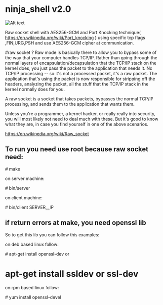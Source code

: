 ninja_shell v2.0
==================

![Alt text](https://github.com/CoolerVoid/ninja_shell/blob/master/docs/img/giphy.gif?raw=true)

Raw socket shell with AES256-GCM and Port Knocking technique( https://en.wikipedia.org/wiki/Port_knocking )
using specific tcp flags ,FIN,URG,PSH and use AES256-GCM cipher at communication.



#raw socket ?
 Raw mode is basically there to allow you to bypass some of the way that your computer handles TCP/IP. Rather than going through the normal layers of encapsulation/decapsulation that the TCP/IP stack on the kernel does, you just pass the packet to the application that needs it. No TCP/IP processing -- so it's not a processed packet, it's a raw packet. The application that's using the packet is now responsible for stripping off the headers, analyzing the packet, all the stuff that the TCP/IP stack in the kernel normally does for you.

A raw socket is a socket that takes packets, bypasses the normal TCP/IP processing, and sends them to the application that wants them.

Unless you're a programmer, a kernel hacker, or really really into security, you will most likely not need to deal much with these. But it's good to know what they are, in case you find yourself in one of the above scenarios. 

https://en.wikipedia.org/wiki/Raw_socket

## To run you need use root because raw socket need:
\# make

on server machine:

\# bin/server

on client machine:

\# bin/client SERVER__IP


## if return errors at make, you need openssl lib
So to get this lib you can follow this examples:

on deb based linux follow:

\# apt-get install openssl-dev
or
# apt-get install ssldev or ssl-dev


on rpm based linux follow:

\# yum install openssl-devel




